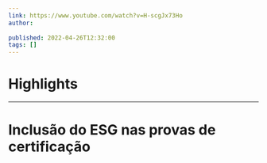 ```yaml
---
link: https://www.youtube.com/watch?v=H-scgJx73Ho
author: 
   
published: 2022-04-26T12:32:00
tags: []
---
```

# Highlights


---
# Inclusão do ESG nas provas de certificação
